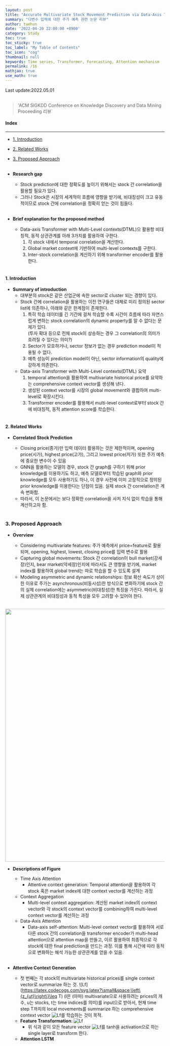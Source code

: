 ```yaml
---
layout: post
title: "Accurate Multivariate Stock Movement Prediction via Data-Axis Transformer with Multi-Level Contexts 리뷰"
summary: "다변수 입력에 대한 주가 예측 관련 논문 리뷰"
author: taehun
date: '2022-04-20 22:00:00 +0900'
category: Study
toc: true
toc_sticky: true
toc_label: "My Table of Contents"
toc_icon: "cog"
thumbnail: null
keywords: Time series, Transformer, Forecasting, Attention mechanism
permalink: /16
mathjax: true
use_math: true
---
```


Last update:2022.05.01<br><br>

> 'ACM SIGKDD Conference on Knowledge Discovery and Data Mining Proceeding 리뷰`

#### Index
---

- [1. Introduction](#1-introduction)
- [2. Related Works](#2-related-works)
- [3. Proposed Approach](#3-proposed-approach)<br><br>

- **Research gap**
  - Stock prediction에 대한 정확도를 높이기 위해서는 stock 간 correlation을 활용할 필요가 있다.
  - 그러나 Stock은 시장의 세계적이 흐름에 영향을 받기에, 비대칭성이 크고 유동적이므로 stock 간에 correlation을 정확히 얻는 것이 힘들다.<br><br>

- **Brief explanation for the proposed method**
  - Data-axis Transformer with Multi-Level contexts(DTML)으 활용항 비대칭적, 동적 상관관계를 아래 3가지를 활용하여 구한다.<br>
    1. 각 stock 내에서 temporal correlation을 계산한다.<br>
    2. Global market context에 기반하여 multi-level contexts를 구한다.<br>
    3. Inter-stock correlation을 계산하기 위해 transformer encoder를 활용한다.<br><br>
  
#### **1. Introduction**

- **Summary of introduction**
  - 대부분의 stock은 같은 산업군에 속한 sector로 cluster 되는 경향이 있다.<br>
  - Stock 간에 correlation을 활용하는 이전 연구들은 대체로 미리 정의된 sector list에 의존하나, 아래와 같은 한계점이 존재한다.<br>
    1. 특히 학습 데이터를 긴 기간에 걸쳐 학습할 수록 시간이 흐름에 따라 자연스럽게 변하는 stock correlation의 dynamic property를 알 수 없다는 문제가 있다.<br>
      (투자 확대 등으로 전체 stock이 상승하는 경우 그 correlation의 의미가 흐려질 수 있다는 의미?)<br>
    2. Sector가 모호하거나, sector 정보가 없는 경우 prediction model이 적용될 수 없다.<br>
    3. 예측 성능이 prediction model이 아닌, sector information의 quality에 강하게 의존한다.<br>
  - Data-axis Transformer with Multi-Level contexts(DTML) 요약<br>
    1. temporal attention을 활용하여 multivariate historical price를 요약하는 comprehensive context vector를 생성해 낸다.<br>
    2. 생성된 context vector를 시장의 global movement와 결합하여 multi-level로 확장시킨다.<br>
    3. Transformer encoder를 활용해서 multi-level context로부터 stock 간에 비대칭적, 동적 attention score를 학습한다.<br><br>


#### **2. Related Works**

- **Correlated Stock Prediction**

  - Closing price(종가)만 입력 데이터 활용하는 것은 제한적이며, opening price(시가), highest price(고가), 그리고 lowest price(저가) 또한 주가 예측에 중요한 변수이 수 있음<br>
  - GNN을 활용하는 모델의 경우, stock 간 graph를 구하기 위해 prior knowledge를 이용하기도 하고, 예측 모델로부터 학습된 graph와 prior knowledge를 모두 사용하기도 하나, 이 경우 사전에 이미 고정적으로 정의된 prior knowledge를 이용한다는 단점이 있음. 실제 stock 간 correlation은 계속 변화함.<br>
  - 따라서, 이 논문에서는 보다 정확한 correlation을 사저 지식 없이 학습을 통해 계산하고자 함.<br><br>

### **3. Proposed Approach**

- **Overview**

  - Considering multivariate features: 주가 예측에서 price=feature로 활용되며, opening, highest, lowest, closing price를 입력 변수로 활용<br>
  - Capturing global movements: Stock 간 correlation이 bull market(강세장)인지, bear market(약세장)인지에 따라서도 큰 영향을 받기에, market index를 활용하여 global trend는 따로 학습을 할 수 있도록 설계<br>
  - Modeling asymmetric and dynamic relationships: 정보 확산 속도가 상이한 이유로 주가는 asynchronous(비동시성)한 방식으로 변화하기에 stock 간의 실제 correlation에는 asymmetric(비대칭성)한 특징을 가진다. 따라서, 실제 상관관계의 비대칭성과 동적 특성을 모두 고려할 수 있어야 한다.<br><br>

<p align="center">
  <img src="https://user-images.githubusercontent.com/86653075/165923568-49c9d7b5-f680-497a-966f-071e522cfce9.png" width="800" height="auto">
</p>

- **Descriptions of Figure**
  - Time Axis Attention
    - Attentive context generation: Temporal attention을 활용하여 각 stock 혹은 market index에 대한 context vector를 계산하는 과정<br>
  - Context Aggregation
    - Multi-level context aggregation: 계산된 market index의 context vector와 각 stock의 context vector를 combining하여 multi-level context vector를 계산하는 과정<br>
  - Data-Axis Attention
    - Data-axis self-attention: Multi-level context vector를 활용하여 서로 다른 stock 간의 correlation을 transformer encoder가 multi-head attention으로 attention map을 만들고, 이르 활용하여 최종적으로 각 stock에 대한 final prediction을 만드는 과정.  이를 통해 시간에 따라 동적으로 변화하는 해석 가능한 상관관계를 얻을 수 있음.<br><br>

- **Attentive Context Generation**
  - 첫 번째는 각 stock의 multivariate historical prices를 single context vector로 summarize 하는 것. 
![Lf](https://latex.codecogs.com/svg.latex?\small&space;\left\{z_{ut}\right\}\leq T) (l은 (아마) multivariate으로 사용하려는 prices의 개수, u는 stocks, t는 time indices를 의미)를 input으로 받아서, 현재 time step T까지의 local movements를 summarize 하는 comprehensive context vector 
![Lf](https://latex.codecogs.com/svg.latex?\small&space;h_u^c)를 학습하는 것이 목적.<br>
  - **Feature Transformation**: ![Lf](https://latex.codecogs.com/svg.latex?\small&space;\tilde{z_{ut}}=tanh(W_sz_{ut}+b_s))
    - 위 식과 같이 모든 feature vector ![Lf](https://latex.codecogs.com/svg.latex?\small&space;z_{ut})를 tanh을 activation으로 하는 single layer로 transform 한다. 
  - **Attention LSTM**

<br>
